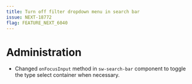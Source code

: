 ```yaml
---
title: Turn off filter dropdown menu in search bar
issue: NEXT-18772
flag: FEATURE_NEXT_6040
---
```

# Administration
* Changed `onFocusInput` method in `sw-search-bar` component to toggle the type select container when necessary.
